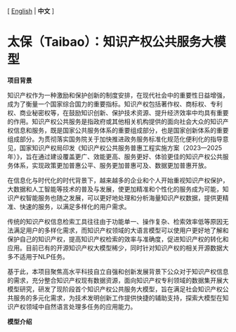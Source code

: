 [ [English](./README_en.md) | **中文** \]
# 太保（Taibao）：知识产权公共服务大模型

**项目背景**

知识产权作为一种激励和保护创新的制度安排，在现代社会中的重要性日益增强，成为了衡量一个国家综合国力的重要指标。知识产权包括著作权、商标权、专利权、商业秘密权等，在鼓励知识创新、保护技术资源、提升经济效率中均具有重要的作用。知识产权公共服务是指政府或其他相关机构提供的面向社会大众的知识产权信息和服务，既是国家公共服务体系的重要组成部分，也是国家创新体系的重要组成部分。为贯彻落实国务院关于加快推进政务服务标准化规范化便利化的指导意见，国家知识产权局印发《知识产权公共服务普惠工程实施方案（2023—2025年）》，旨在通过建设覆盖更广、效能更高、服务更好、体验更佳的知识产权公共服务体系，实现政策更加普惠公平、服务更加普惠可及、数据更加普惠开放。

在信息化与时代化的时代背景下，越来越多的企业和个人开始重视知识产权保护，大数据和人工智能等技术的普及与发展，使更加精准和个性化的服务成为可能，知识产权智能服务也随之发展，可以更好地处理和分析海量知识产权数据，提供更精准、快速的服务，以满足多样化的用户需求。

传统的知识产权信息检索工具往往由于功能单一、操作复杂、检索效率低等原因无法满足用户的多样化需求，而知识产权领域的大语言模型可以使用户更好地了解和保护自己的知识产权，提高知识产权检索的效率与准确度，促进知识产权的转化和应用。目前已有的开源知识产权大模型稀少，同时针对知识产权的相关开源数据大多不适用于NLP任务。

基于此，本项目聚焦高水平科技自立自强和创新发展背景下公众对于知识产权信息的需求，充分整合知识产权现有数据资源，面向知识产权专利领域的数据集开展大模型研究，研发了现阶段首个知识产权公共服务大模型，旨在满足社会知识产权公共服务的多元化需求，为技术发明创新工作提供快捷的辅助支持，探索大模型在知识产权领域中自然语言处理多任务的应用能力。

**模型介绍**
